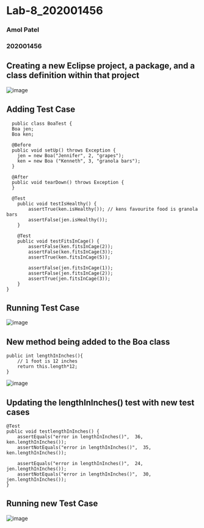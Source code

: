 # Lab-8_202001456

### Amol Patel
### 202001456
## Creating a new Eclipse project, a package, and a class definition within that project

![image](https://user-images.githubusercontent.com/115399432/233604913-4ef046a1-5eb5-4d24-b8b9-48bab805c6f9.png)

## Adding Test Case

```
  public class BoaTest {
  Boa jen;
  Boa ken;

  @Before
  public void setUp() throws Exception {                                                           
    jen = new Boa("Jennifer", 2, "grapes");
    ken = new Boa ("Kenneth", 3, "granola bars");
  }

  @After
  public void tearDown() throws Exception {
  }

  @Test
    public void testIsHealthy() {
        assertTrue(ken.isHealthy()); // kens favourite food is granola bars
        assertFalse(jen.isHealthy());
    }

    @Test
    public void testFitsInCage() {
        assertFalse(ken.fitsInCage(2));
        assertFalse(ken.fitsInCage(3));
        assertTrue(ken.fitsInCage(5));

        assertFalse(jen.fitsInCage(1));
        assertFalse(jen.fitsInCage(2));
        assertTrue(jen.fitsInCage(3));
    }
}
```

## Running Test Case

![image](https://user-images.githubusercontent.com/115399432/233607149-64661d4b-a71d-48b7-b8d6-8d79b334e2ac.png)

## New method being added to the Boa class

```
public int lengthInInches(){
	// 1 foot is 12 inches
	return this.length*12;
}
```

![image](https://user-images.githubusercontent.com/115399432/233608358-8feb78a3-7569-405c-9e74-b48da1f34636.png)

## Updating the lengthInInches() test with new test cases

```
@Test
public void testlengthInInches() {
	assertEquals("error in lengthInInches()",  36, ken.lengthInInches());
	assertNotEquals("error in lengthInInches()",  35, ken.lengthInInches());
    
	assertEquals("error in lengthInInches()",  24, jen.lengthInInches());
	assertNotEquals("error in lengthInInches()",  30, jen.lengthInInches());
}
```

## Running new Test Case

![image](https://user-images.githubusercontent.com/115399432/233609094-455a62a4-2191-4b55-a0a8-99e947cbd8e0.png)




